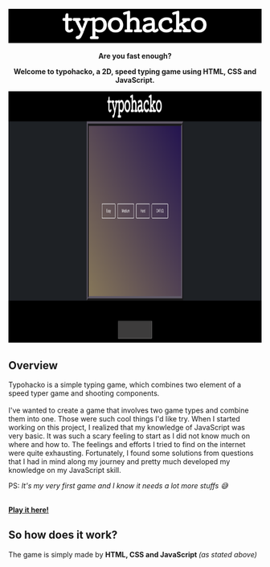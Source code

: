 <p align="center">
  <img src="https://github.com/hfzgfr/typohacko/blob/master/img/title.png">
</p>

<p align="center">
  <strong>Are you fast enough?</strong>
</p>
  <p align="center">
    <strong>Welcome to typohacko, a 2D, speed typing game using HTML, CSS and JavaScript.</strong>
  </p>

<p align="center">
  <img width="1000" height="500" src="https://github.com/hfzgfr/typohacko/blob/master/img/README_start.png">
</p>


<h2>
  Overview
</h2>

<p class="lh-default">Typohacko is a simple typing game, which combines two element of a speed typer game and shooting components. <br> <br>
I've wanted to create a game that involves two game types and combine them into one. Those were such cool things I'd like try. When I started working on this project, I realized that my knowledge of JavaScript was very basic. It was such a scary feeling to start as I did not know much on where and how to. The feelings and efforts I tried to find on the internet were quite exhausting. Fortunately, I found some solutions from questions that I had in mind along my journey and pretty much developed my knowledge on my JavaScript skill.</p> <p>PS: <em>It's my very first game and I know it needs a lot more stuffs 😅</em></p>
<br>
<strong>
  <a href="https://hfzgfr.github.io/typohacko/" target="_blank">Play it here!</a>
</strong>
<br>
<h2>So how does it work?</h2>
<p>The game is simply made by <strong>HTML, CSS and JavaScript </strong><em>(as stated above)</em></p>
  
  
